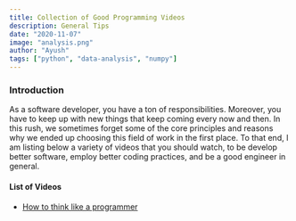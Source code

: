 ```yaml
---
title: Collection of Good Programming Videos
description: General Tips
date: "2020-11-07"
image: "analysis.png"
author: "Ayush"
tags: ["python", "data-analysis", "numpy"]
---
```


### Introduction
As a software developer, you have a ton of responsibilities. Moreover, you have to keep up with new things that keep coming every now and then. In this rush, we sometimes forget some of the core principles and reasons why we ended up choosing this field of work in the first place.
To that end, I am listing below a variety of videos that you should watch, to be develop better software, employ better coding practices, and be a good engineer in general.

#### List of Videos
- [How to think like a programmer](https://www.youtube.com/watch?v=azcrPFhaY9k)

